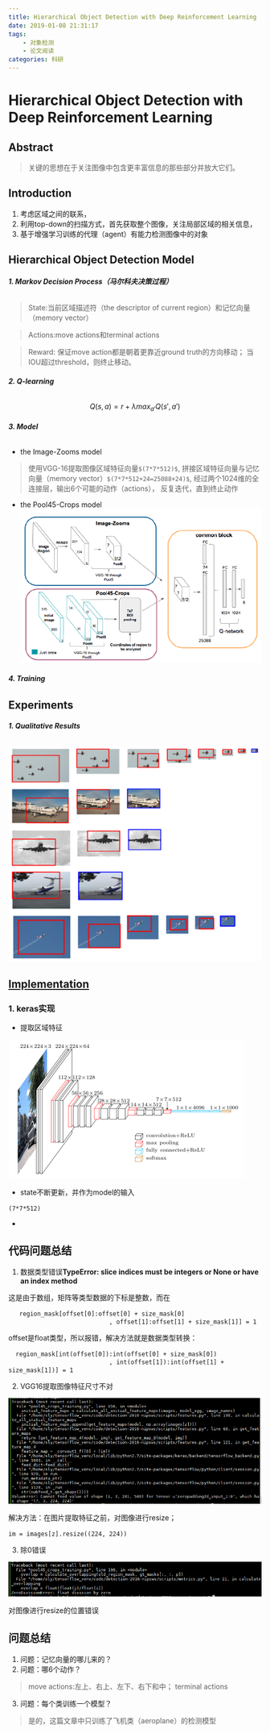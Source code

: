 ```yaml
---
title: Hierarchical Object Detection with Deep Reinforcement Learning
date: 2019-01-08 21:31:17
tags: 
    - 对象检测
    - 论文阅读
categories: 科研
---
```

# Hierarchical Object Detection with Deep Reinforcement Learning

## Abstract
> 关键的思想在于关注图像中包含更丰富信息的那些部分并放大它们。



## Introduction
1. 考虑区域之间的联系，
2. 利用top-down的扫描方式，首先获取整个图像，关注局部区域的相关信息，
3. 基于增强学习训练的代理（agent）有能力检测图像中的对象
<!-- more --> 

## Hierarchical Object Detection Model
###### **1. Markov Decision Process（马尔科夫决策过程）**
> State:当前区域描述符（the descriptor of current region）和记忆向量（memory vector）

> Actions:move actions和terminal actions

> Reward:
保证move action都是朝着更靠近ground truth的方向移动；
当IOU超过threshold，则终止移动。

###### **2. Q-learning**
```math
Q(s,a) = r+\lambda{max}_{a'}Q(s',a')
```

###### **3. Model**
* the Image-Zooms model
> 使用VGG-16提取图像区域特征向量`$(7*7*512)$`,
> 拼接区域特征向量与记忆向量（memory vector）`$(7*7*512+24=25088+24)$`,
> 经过两个1024维的全连接层，输出6个可能的动作（actions），
> 反复迭代，直到终止动作

* the Pool45-Crops model
![image](Hierarchical-Object-Detection-with-Deep-Reinforcement-Learning/Hierarchical-Object-Detection-Models.png)


###### **4. Training**



## Experiments

###### **1. Qualitative Results**
![image](Hierarchical-Object-Detection-with-Deep-Reinforcement-Learning/aeroplane20180626.png)



## [Implementation](https://github.com/imatge-upc/detection-2016-nipsws)

### **1. keras实现**
* 提取区域特征

![image](Hierarchical-Object-Detection-with-Deep-Reinforcement-Learning/vgg16.png)
* state不断更新，并作为model的输入
```
(7*7*512)
```
* 

## 代码问题总结
1. 数据类型错误**TypeError: slice indices must be integers or None or have an __index__ method**

这是由于数组，矩阵等类型数据的下标是整数，而在

```
   region_mask[offset[0]:offset[0] + size_mask[0]
                            , offset[1]:offset[1] + size_mask[1]] = 1
```
offset是float类型，所以报错，解决方法就是数据类型转换：

```
  region_mask[int(offset[0]):int(offset[0] + size_mask[0])
                            , int(offset[1]):int(offset[1] + size_mask[1])] = 1
```

2. VGG16提取图像特征尺寸不对

![image](Hierarchical-Object-Detection-with-Deep-Reinforcement-Learning/error1.png)

解决方法：在图片提取特征之前，对图像进行resize；

```
im = images[z].resize((224, 224))
```
3. 除0错误

![image](Hierarchical-Object-Detection-with-Deep-Reinforcement-Learning/error2.png)

对图像进行resize的位置错误



## 问题总结
1. 问题：记忆向量的哪儿来的？
2. 问题：哪6个动作？
> move actions:左上、右上、左下、右下和中；
> terminal actions
3. 问题：每个类训练一个模型？
> 是的，这篇文章中只训练了飞机类（aeroplane）的检测模型